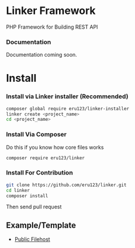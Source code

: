 # Linker Framework
PHP Framework for Building REST API
### Documentation
Documentation coming soon.
# Install 
### Install via Linker installer (Recommended)
```bash
composer global require eru123/linker-installer
linker create <project_name>
cd <project_name>
```
### Install Via Composer
Do this if you know how core files works
```bash
composer require eru123/linker
```
### Install For Contribution
```bash
git clone https://github.com/eru123/linker.git
cd linker
composer install
```
Then send pull request
## Example/Template
 - [Public Filehost](https://github.com/eru123/linker-example-filehost)